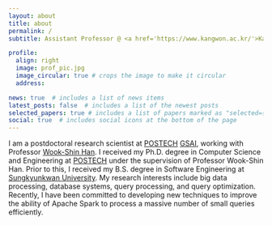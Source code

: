 ```yaml
---
layout: about
title: about
permalink: /
subtitle: Assistant Professor @ <a href='https://www.kangwon.ac.kr/'>Kangwon National University</a>

profile:
  align: right
  image: prof_pic.jpg
  image_circular: true # crops the image to make it circular
  address: 

news: true  # includes a list of news items
latest_posts: false  # includes a list of the newest posts
selected_papers: true # includes a list of papers marked as "selected={true}"
social: true  # includes social icons at the bottom of the page
---
```


I am a postdoctoral research scientist at [POSTECH](https://postech.ac.kr/eng/) [GSAI](https://ai.postech.ac.kr), working with Professor [Wook-Shin Han](https://wscrony.github.io). I received my Ph.D. degree in Computer Science and Engineering at [POSTECH](https://postech.ac.kr/eng) under the supervision of Professor Wook-Shin Han. Prior to this, I received my B.S. degree in Software Engineering at [Sungkyunkwan University](https://www.skku.edu/eng/). My research interests include big data processing, database systems, query processing, and query optimization. Recently, I have been committed to developing new techniques to improve the ability of Apache Spark to process a massive number of small queries efficiently. 
